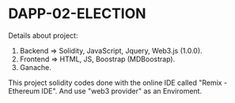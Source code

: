 # DAPP-02-ELECTION

Details about project:
1. Backend => Solidity, JavaScript, Jquery, Web3.js (1.0.0).
2. Frontend => HTML, JS, Boostrap (MDBoostrap).
3. Ganache.

This project solidity codes done with the online IDE called "Remix - Ethereum IDE". 
And use "web3 provider" as an Enviroment.
